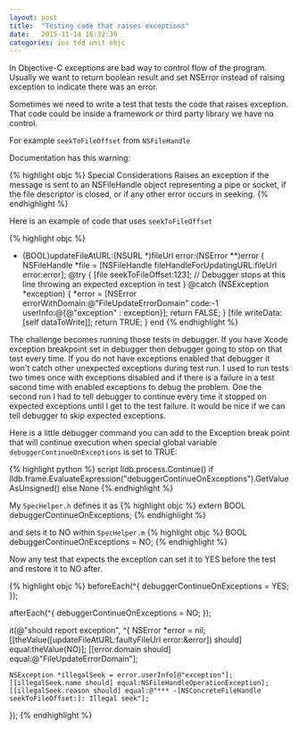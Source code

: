 ```yaml
---
layout: post
title:  "Testing code that raises exceptions"
date:   2015-11-14 16:32:39
categories: ios tdd unit objc
---
```

In Objective-C exceptions are bad way to control flow of the program. Usually we want to return boolean result and set NSError instead of raising exception to indicate there was an error.

Sometimes we need to write a test that tests the code that raises exception.
That code could be inside a framework or third party library we have no control. 

For example `seekToFileOffset` from `NSFileHandle` 

Documentation has this warning:

{% highlight objc %}
Special Considerations
Raises an exception if the message is sent to an NSFileHandle object representing a pipe or socket, if the file descriptor is closed, or if any other error occurs in seeking.
{% endhighlight %}

Here is an example of code that uses `seekToFileOffset`

{% highlight objc %}
- (BOOL)updateFileAtURL:(NSURL *)fileUrl error:(NSError **)error {
  NSFileHandle *file = [NSFileHandle fileHandleForUpdatingURL:fileUrl error:error];
  @try {
    [file seekToFileOffset:123];        // Debugger stops at this line throwing an expected exception in test
  } @catch (NSException *exception) {
    *error = [NSError errorWithDomain:@"FileUpdateErrorDomain"
                                 code:-1
                             userInfo:@{@"exception" : exception}];
    return FALSE;
  }
  [file writeData:[self dataToWrite]];
  return TRUE;
}
end
{% endhighlight %}

The challenge becomes running those tests in debugger.
If you have Xcode exception breakpoint set in debugger then debugger going to stop on that test every time.
If you do not have exceptions enabled that debugger it won't catch other unexpected exceptions during test run.
I used to run tests two times once with exceptions disabled and if there is a failure in a test second time with enabled exceptions to debug the problem.
One the second run I had to tell debugger to continue every time it stopped on expected exceptions until I get to the test failure.
It would be nice if we can tell debugger to skip expected exceptions.

Here is a little debugger command you can add to the Exception break point that will continue execution when special global variable `debuggerContinueOnExceptions` is set to TRUE:

{% highlight python %}
script lldb.process.Continue() if lldb.frame.EvaluateExpression("debuggerContinueOnExceptions").GetValueAsUnsigned() else None
{% endhighlight %}

My `SpecHelper.h` defines it as 
{% highlight objc %}
extern BOOL debuggerContinueOnExceptions;
{% endhighlight %}

and sets it to NO within `SpecHelper.m`
{% highlight objc %}
BOOL debuggerContinueOnExceptions = NO;
{% endhighlight %}

Now any test that expects the exception can set it to YES before the test and restore it to NO after.

{% highlight objc %}
beforeEach(^{
    debuggerContinueOnExceptions = YES;
});

afterEach(^{
    debuggerContinueOnExceptions = NO;
});

it(@"should report exception", ^{
    NSError *error = nil;
    [[theValue([updateFileAtURL:faultyFileUrl error:&error]) should] equal:theValue(NO)];
    [[error.domain should] equal:@"FileUpdateErrorDomain"];

    NSException *illegalSeek = error.userInfo[@"exception"];
    [[illegalSeek.name should] equal:NSFileHandleOperationException];
    [[illegalSeek.reason should] equal:@"*** -[NSConcreteFileHandle seekToFileOffset:]: Illegal seek"];
});
{% endhighlight %}